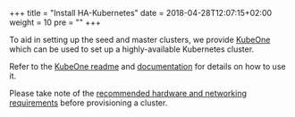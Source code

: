 +++
title = "Install HA-Kubernetes"
date = 2018-04-28T12:07:15+02:00
weight = 10
pre = "<b></b>"
+++

To aid in setting up the seed and master clusters, we provide [KubeOne](https://github.com/kubermatic/kubeone/) which can be used to set up a highly-available Kubernetes cluster.

Refer to the [KubeOne readme](https://github.com/kubermatic/kubeone/) and [documentation](https://github.com/kubermatic/kubeone/tree/master/docs) for details on
how to use it.

Please take note of the [recommended hardware and networking requirements](../../requirements/cluster_requirements/) before provisioning a cluster.
